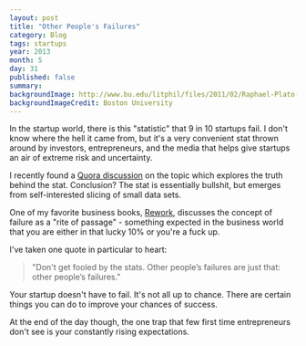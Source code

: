 ```yaml
---
layout: post
title: "Other People's Failures"
category: Blog
tags: startups
year: 2013
month: 5
day: 31
published: false
summary:
backgroundImage: http://www.bu.edu/litphil/files/2011/02/Raphael-Plato-and-Aristotle.jpg
backgroundImageCredit: Boston University
---
```


In the startup world, there is this "statistic" that 9 in 10 startups fail. I don't know where the hell it came from, but it's a very convenient stat thrown around by investors, entrepreneurs, and the media that helps give startups an air of extreme risk and uncertainty.

I recently found a [Quora discussion](http://www.quora.com/What-is-the-truth-behind-9-out-of-10-startups-fail) on the topic which explores the truth behind the stat. Conclusion? The stat is essentially bullshit, but emerges from self-interested slicing of small data sets.

One of my favorite business books, [Rework](http://37signals.com/rework), discusses the concept of failure as a "rite of passage" - something expected in the business world that you are either in that lucky 10% or you're a fuck up.

I've taken one quote in particular to heart: 

> "Don't get fooled by the stats. Other people’s failures are just that: other people’s failures."

Your startup doesn't have to fail. It's not all up to chance. There are certain things you can do to improve your chances of success.


At the end of the day though, the one trap that few first time entrepreneurs don't see is your constantly rising expectations.




